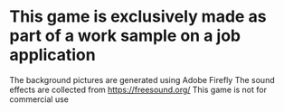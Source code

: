# This game is exclusively made as part of a work sample on a job application 
The background pictures are generated using Adobe Firefly
The sound effects are collected from https://freesound.org/
This game is not for commercial use
